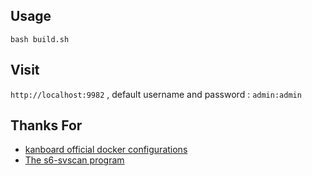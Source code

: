 ## Usage
```shell
bash build.sh
```

## Visit
 `http://localhost:9982` , default username and password : `admin:admin`


## Thanks For
- [kanboard official docker configurations](https://github.com/kanboard/kanboard/tree/master/docker)
- [The s6-svscan program](https://skarnet.org/software/s6/s6-svscan.html)
